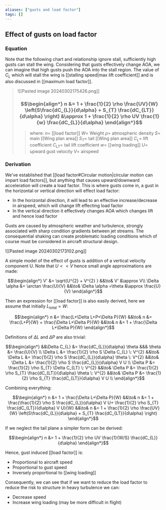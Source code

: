 ```yaml
---
aliases: ["gusts and load factor"]
tags: []
---
```


## Effect of gusts on load factor

### Equation

Note that the following chart and relationship ignore stall, sufficiently high gusts can stall the wing. Considering that gusts effectively change AOA, we can imagine that high gusts push the AOA into the stall region. The value of $C_{L}$ which will stall the wing is [[stalling speed|max lift coefficient]] and is also discussed in [[maximum load factor]].

> ![[Pasted image 20240302175426.png]]
> ### $$\begin{align*} n &= 1 + \frac{1}{2} \rho  \frac{UV}{W} \left(S\frac{dC_{L}}{d\alpha} +   S_{T} \frac{dC_{LT}}{d\alpha} \right) &\approx  1 + \frac{1}{2} \rho UV \frac{1}{w} \frac{dC_{L}}{d\alpha} \end{align*}$$
>> where:
>> $n=$ [[load factor]]
>> $W=$ Weight
>> $\rho=$ atmospheric density
>> $S=$  main [[Wing plan area]]
>> $S_{T}=$  tail [[Wing plan area]]
>> $C_{L}=$ lift coefficient
>> $C_{LT}=$ tail lift coefficient
>> $w=$ [[wing loading]]
>> $U=$ upward gust velocity
>> $V=$ airspeed

### Derivation

We've established that [[load factor#Circular motion|circular motion can impart load factors]], but anything that causes upward/downward acceleration will create a load factor. This is where gusts come in, a gust in the horizontal or vertical direction will effect load factor:
- In the horizontal direction, it will lead to an effective increase/decrease in airspeed, which will change lift effecting load factor
- In the vertical direction it effectively changes AOA which changes lift and hence load factor

Gusts are caused by atmospheric weather and turbulence, strongly associated with sharp condition gradients between jet streams. The consequential shaking can create problematic loading conditions which of course must be considered in aircraft structural design.

![[Pasted image 20240302173102.png]]

A simple model of the effect of gusts is addition of a vertical velocity component U. Note that $U<<V$ hence small angle approximations are made:

$$\begin{align*}
V' &= \sqrt{U^{2} + V^{2} } &&\to& V' &\approx V\\
\Delta \alpha &= \arctan \frac{U}{V} &&\to& \Delta \alpha =\theta &\approx \frac{U}{V}
\end{align*}$$

Then an expression for [[load factor]] is also easily derived, here we assume that initially $L_{total}=W$:

$$\begin{align*}
n &= \frac{L+\Delta L+P+\Delta P}{W} &&\to& n &= \frac{L+P}{W} + \frac{\Delta L+\Delta P}{W}  &&\to& n &= 1 + \frac{\Delta L+\Delta P}{W}
\end{align*}$$

Definitions of $\Delta L$ and $\Delta P$ are also trivial:

$$\begin{align*}
&&\Delta C_{L} &= \frac{dC_{L}}{d\alpha} \theta &&& \theta &= \frac{U}{V} \\
\Delta L &= \frac{1}{2} \rho S \Delta C_{L} \: V^{2} &&\to& \Delta L &= \frac{1}{2} \rho S \frac{dC_{L}}{d\alpha} \theta \: V^{2} &&\to& \Delta L &= \frac{1}{2} \rho S \frac{dC_{L}}{d\alpha} V U \\
\Delta P &= \frac{1}{2} \rho S_{T} \Delta C_{LT} \: V^{2} &&\to& \Delta P &= \frac{1}{2} \rho S_{T} \frac{dC_{LT}}{d\alpha} \theta \: V^{2} &&\to& \Delta P &= \frac{1}{2} \rho S_{T} \frac{dC_{LT}}{d\alpha} V U \\
\end{align*}$$

Combining everything:

$$\begin{align*}
n &= 1 + \frac{\Delta L+\Delta P}{W} &&\to& n &= 1 + \frac{\frac{1}{2} \rho S \frac{dC_{L}}{d\alpha} V U+ \frac{1}{2} \rho S_{T} \frac{dC_{LT}}{d\alpha} V U}{W}
 &&\to& n &= 1 + \frac{1}{2} \rho  \frac{UV}{W} \left(S\frac{dC_{L}}{d\alpha} +   S_{T} \frac{dC_{LT}}{d\alpha} \right)
\end{align*}$$

If we neglect the tail plane a simpler form can be derived:

$$\begin{align*}
n &= 1 + \frac{1}{2} \rho UV \frac{1}{W/S} \frac{dC_{L}}{d\alpha} 
\end{align*}$$

Hence, gust induced [[load factor]] is:
- Proportional to aircraft speed
- Proportional to gust speed
- Inversely proportional to [[wing loading]]

Consequently, we can see that if we want to reduce the load factor to reduce the risk to structure in heavy turbulence we can:
- Decrease speed
- Increase wing loading (may be more difficult in flight)
